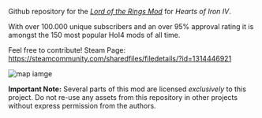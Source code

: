 Github repository for the [*Lord of the Rings Mod*](https://steamcommunity.com/sharedfiles/filedetails/?id=1314446921) for *Hearts of Iron IV*.

With over 100.000 unique subscribers and an over 95% approval rating it is amongst the 150 most popular HoI4 mods of all time.

Feel free to contribute!
Steam Page: https://steamcommunity.com/sharedfiles/filedetails/?id=1314446921

![map iamge](https://steamuserimages-a.akamaihd.net/ugc/923672954383658533/1E762B7F6EC2386F7A6BD1CD71DCACF4F5C54EB4/)

**Important Note:** Several parts of this mod are licensed *exclusively* to this project. Do not re-use any assets from this repository in other projects without express permission from the authors.

